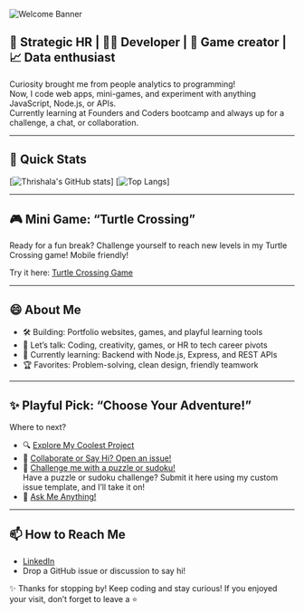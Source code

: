 ![Welcome Banner](https://readme-typing-svg.demolab.com/?lines=Hey+there!+I'm+Thrishala;HR+turned+Code+Adventurer;Let's+build+and+play+together!&font=Fira%20Code&center=true&width=600&height=50)

## 💼 Strategic HR | 👩‍💻 Developer | 🎲 Game creator | 📈 Data enthusiast

Curiosity brought me from people analytics to programming!  
Now, I code web apps, mini-games, and experiment with anything JavaScript, Node.js, or APIs.  
Currently learning at Founders and Coders bootcamp and always up for a challenge, a chat, or collaboration.

---

## 🚀 Quick Stats

[![Thrishala's GitHub stats](https://github-readme-stats.vercel.app/api?username=TB0515&show_icons=true&theme=radical)] 
[![Top Langs](https://github-readme-stats.vercel.app/api/top-langs/?username=TB0515&layout=compact&theme=radical)]

---

## 🎮 Mini Game: “Turtle Crossing”

Ready for a fun break? Challenge yourself to reach new levels in my Turtle Crossing game! Mobile friendly!

Try it here: [Turtle Crossing Game](https://tb0515.github.io/Turtle-Crossing-Game/)

---

## 😄 About Me

- 🛠️ Building: Portfolio websites, games, and playful learning tools  
- 💬 Let’s talk: Coding, creativity, games, or HR to tech career pivots  
- 🌱 Currently learning: Backend with Node.js, Express, and REST APIs  
- 🏆 Favorites: Problem-solving, clean design, friendly teamwork

---

## ✨ Playful Pick: “Choose Your Adventure!”

Where to next?
- 🔍 [Explore My Coolest Project](https://github.com/TB0515/Color-Palette-Extractor)
- 🤝 [Collaborate or Say Hi? Open an issue!](https://github.com/TB0515/TB0515/issues)
- 🧩 [Challenge me with a puzzle or sudoku!](./issues/new?assignees=TB0515&labels=puzzle,sudoku,challenge&template=puzzle-challenge.md)  
Have a puzzle or sudoku challenge? Submit it here using my custom issue template, and I’ll take it on!
- 🎤 [Ask Me Anything!](https://github.com/TB0515/TB0515/discussions)

---

## 📫 How to Reach Me

- [LinkedIn](https://www.linkedin.com/in/thrishala-baskaran/)
- Drop a GitHub issue or discussion to say hi!

✨ Thanks for stopping by! Keep coding and  stay curious!
If you enjoyed your visit, don’t forget to leave a ⭐
